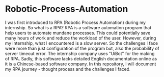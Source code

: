 # Robotic-Process-Automation
I was first introduced to RPA (Robotic Process Automation) during my internship. So what is a RPA?
RPA is a software automation program that help users to automate mundane processes. This could potentially save many hours of work and reduce the workload of the user.
However, during my internship, what I encountered is a slow server. So the challenges I face were more than just configuration of the program but, also the probability of server timeout error. 
The internship company uses "UiBot" for the making of RPA. Sadly, this software lacks detailed English documentation online as it is a Chinese-based software company. In this repository, I will document my RPA journey - thought process and the challenges I faced.    
